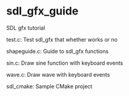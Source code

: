 # sdl_gfx_guide
SDL gfx tutorial

test.c: Test sdl_gfx that whether works or no

shapeguide.c: Guide to sdl_gfx functions

sin.c: Draw sine function with keyboard events

wave.c: Draw wave with keyboard events

sdl_cmake: Sample CMake project

